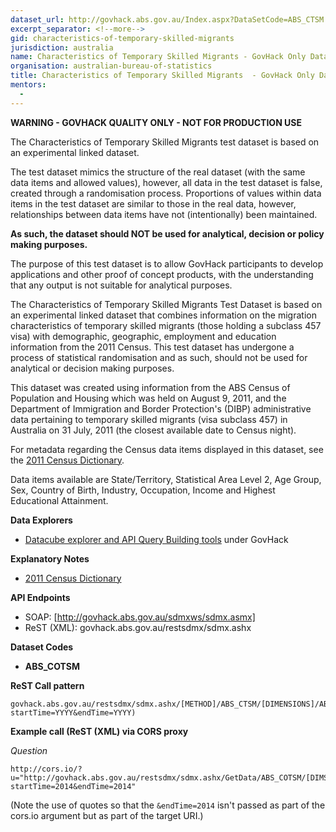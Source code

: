 ```yaml
---
dataset_url: http://govhack.abs.gov.au/Index.aspx?DataSetCode=ABS_CTSM
excerpt_separator: <!--more-->
gid: characteristics-of-temporary-skilled-migrants
jurisdiction: australia
name: Characteristics of Temporary Skilled Migrants - GovHack Only Dataset
organisation: australian-bureau-of-statistics
title: Characteristics of Temporary Skilled Migrants  - GovHack Only Dataset
mentors:
  - 
---
```

__WARNING - GOVHACK QUALITY ONLY - NOT FOR PRODUCTION USE__

The Characteristics of Temporary Skilled Migrants test dataset is based on an experimental linked dataset.

<!--more-->

The test dataset mimics the structure of the real dataset (with the same data items and allowed values), however, all data in the test dataset is false, created through a randomisation process. Proportions of values within data items in the test dataset are similar to those in the real data, however, relationships between data items have not (intentionally) been maintained.

__As such, the dataset should NOT be used for analytical, decision or policy making purposes.__

The purpose of this test dataset is to allow GovHack participants to develop applications and other proof of concept products, with the understanding that any output is not suitable for analytical purposes.

The Characteristics of Temporary Skilled Migrants Test Dataset is based on an experimental linked dataset that combines information on the migration characteristics of temporary skilled migrants (those holding a subclass 457 visa) with demographic, geographic, employment and education information from the 2011 Census. This test dataset has undergone a process of statistical randomisation and as such, should not be used for analytical or decision making purposes.

This dataset was created using information from the ABS Census of Population and Housing which was held on August 9, 2011, and the Department of Immigration and Border Protection's (DIBP) administrative data pertaining to temporary skilled migrants (visa subclass 457) in Australia on 31 July, 2011 (the closest available date to Census night).

For metadata regarding the Census data items displayed in this dataset, see the [2011 Census Dictionary](http://www.abs.gov.au/ausstats/abs@.nsf/mf/2901.0).

Data items available are State/Territory, Statistical Area Level 2, Age Group, Sex, Country of Birth, Industry, Occupation, Income and Highest Educational Attainment.

**Data Explorers**

* [Datacube explorer and API Query Building tools](http://govhack.abs.gov.au/Index.aspx?DataSetCode=ABS_CTSM) under GovHack

**Explanatory Notes**

* [2011 Census Dictionary](http://www.abs.gov.au/ausstats/abs@.nsf/mf/2901.0)

**API Endpoints**

* SOAP: [http://govhack.abs.gov.au/sdmxws/sdmx.asmx]
* ReST (XML): govhack.abs.gov.au/restsdmx/sdmx.ashx

**Dataset Codes**

* __ABS_COTSM__

**ReST Call pattern**

```
govhack.abs.gov.au/restsdmx/sdmx.ashx/[METHOD]/ABS_CTSM/[DIMENSIONS]/ABS(?startTime=YYYY&endTime=YYYY)
```

**Example call (ReST (XML) via CORS proxy**

*Question*

```
http://cors.io/?u="http://govhack.abs.gov.au/restsdmx/sdmx.ashx/GetData/ABS_COTSM/[DIMS]/ABS?startTime=2014&endTime=2014"
```
(Note the use of quotes so that the ```&endTime=2014``` isn't passed as part of the cors.io argument but as part of the target URI.)
